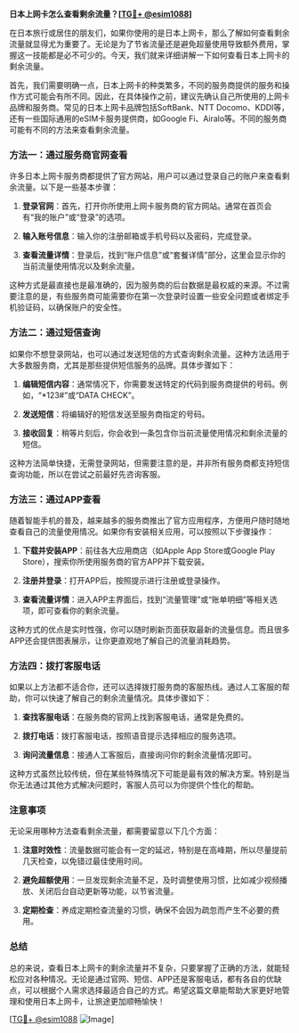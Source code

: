 **日本上网卡怎么查看剩余流量？[[TG💪+ @esim1088](https://t.me/s/esim1088)]**

在日本旅行或居住的朋友们，如果你使用的是日本上网卡，那么了解如何查看剩余流量就显得尤为重要了。无论是为了节省流量还是避免超量使用导致额外费用，掌握这一技能都是必不可少的。今天，我们就来详细讲解一下如何查看日本上网卡的剩余流量。

首先，我们需要明确一点，日本上网卡的种类繁多，不同的服务商提供的服务和操作方式可能会有所不同。因此，在具体操作之前，建议先确认自己所使用的上网卡品牌和服务商。常见的日本上网卡品牌包括SoftBank、NTT Docomo、KDDI等，还有一些国际通用的eSIM卡服务提供商，如Google Fi、Airalo等。不同的服务商可能有不同的方法来查看剩余流量。

### 方法一：通过服务商官网查看

许多日本上网卡服务商都提供了官方网站，用户可以通过登录自己的账户来查看剩余流量。以下是一些基本步骤：

1. **登录官网**：首先，打开你所使用上网卡服务商的官方网站。通常在首页会有“我的账户”或“登录”的选项。
   
2. **输入账号信息**：输入你的注册邮箱或手机号码以及密码，完成登录。

3. **查看流量详情**：登录后，找到“账户信息”或“套餐详情”部分，这里会显示你的当前流量使用情况以及剩余流量。

这种方式是最直接也是最准确的，因为服务商的后台数据是最权威的来源。不过需要注意的是，有些服务商可能需要你在第一次登录时设置一些安全问题或者绑定手机验证码，以确保账户的安全性。

### 方法二：通过短信查询

如果你不想登录网站，也可以通过发送短信的方式查询剩余流量。这种方法适用于大多数服务商，尤其是那些提供短信服务的品牌。具体步骤如下：

1. **编辑短信内容**：通常情况下，你需要发送特定的代码到服务商提供的号码。例如，“*123#”或“DATA CHECK”。

2. **发送短信**：将编辑好的短信发送至服务商指定的号码。

3. **接收回复**：稍等片刻后，你会收到一条包含你当前流量使用情况和剩余流量的短信。

这种方法简单快捷，无需登录网站，但需要注意的是，并非所有服务商都支持短信查询功能，所以在尝试之前最好先咨询客服。

### 方法三：通过APP查看

随着智能手机的普及，越来越多的服务商推出了官方应用程序，方便用户随时随地查看自己的流量使用情况。如果你有安装相关应用，可以按照以下步骤操作：

1. **下载并安装APP**：前往各大应用商店（如Apple App Store或Google Play Store），搜索你所使用服务商的官方APP并下载安装。

2. **注册并登录**：打开APP后，按照提示进行注册或登录操作。

3. **查看流量详情**：进入APP主界面后，找到“流量管理”或“账单明细”等相关选项，即可查看你的剩余流量。

这种方式的优点是实时性强，你可以随时刷新页面获取最新的流量信息。而且很多APP还会提供图表展示，让你更直观地了解自己的流量消耗趋势。

### 方法四：拨打客服电话

如果以上方法都不适合你，还可以选择拨打服务商的客服热线。通过人工客服的帮助，你可以快速了解自己的剩余流量情况。具体步骤如下：

1. **查找客服电话**：在服务商的官网上找到客服电话，通常是免费的。

2. **拨打电话**：拨打客服电话，按照语音提示选择相应的服务选项。

3. **询问流量信息**：接通人工客服后，直接询问你的剩余流量情况即可。

这种方式虽然比较传统，但在某些特殊情况下可能是最有效的解决方案。特别是当你无法通过其他方式解决问题时，客服人员可以为你提供个性化的帮助。

### 注意事项

无论采用哪种方法查看剩余流量，都需要留意以下几个方面：

1. **注意时效性**：流量数据可能会有一定的延迟，特别是在高峰期，所以尽量提前几天检查，以免错过最佳使用时间。

2. **避免超额使用**：一旦发现剩余流量不足，及时调整使用习惯，比如减少视频播放、关闭后台自动更新等功能，以节省流量。

3. **定期检查**：养成定期检查流量的习惯，确保不会因为疏忽而产生不必要的费用。

### 总结

总的来说，查看日本上网卡的剩余流量并不复杂，只要掌握了正确的方法，就能轻松应对各种情况。无论是通过官网、短信、APP还是客服电话，都有各自的优缺点，可以根据个人需求选择最适合自己的方式。希望这篇文章能帮助大家更好地管理和使用日本上网卡，让旅途更加顺畅愉快！

[[TG💪+ @esim1088](https://t.me/s/esim1088) ![Image](https://i.postimg.cc/4NQfJmqS/Snipaste-2025-05-13-00-14-12.png)]